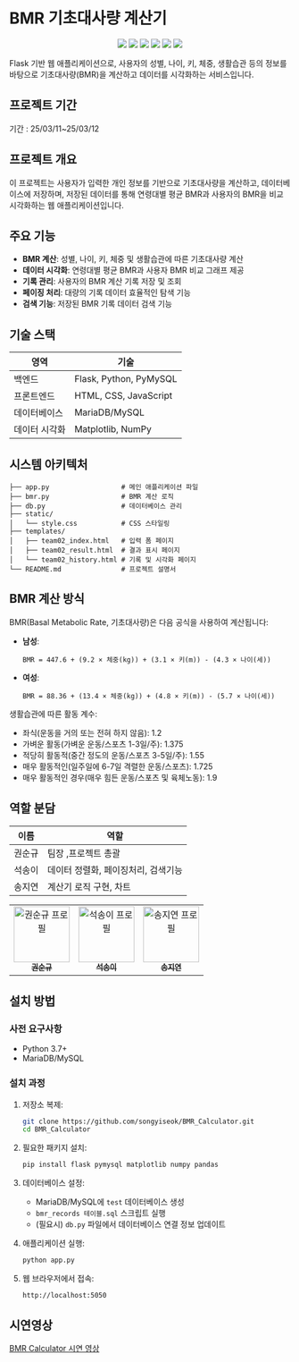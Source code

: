 # BMR 기초대사량 계산기

<p align="center">
  <img src="https://img.shields.io/badge/python-3776AB?style=for-the-badge&logo=python&logoColor=white" />
  <img src="https://img.shields.io/badge/flask-000000?style=for-the-badge&logo=flask&logoColor=white" />
  <img src="https://img.shields.io/badge/mariadb-003545?style=for-the-badge&logo=mariadb&logoColor=white" />
  <img src="https://img.shields.io/badge/matplotlib-11557c?style=for-the-badge&logo=matplotlib&logoColor=white" />
  <img src="https://img.shields.io/badge/numpy-013243?style=for-the-badge&logo=numpy&logoColor=white" />
  <img src="https://img.shields.io/badge/jquery-0769AD?style=for-the-badge&logo=jquery&logoColor=white" />
</p>

Flask 기반 웹 애플리케이션으로, 사용자의 성별, 나이, 키, 체중, 생활습관 등의 정보를 바탕으로 기초대사량(BMR)을 계산하고 데이터를 시각화하는 서비스입니다.

## 프로젝트 기간
기간 : 25/03/11~25/03/12

## 프로젝트 개요

이 프로젝트는 사용자가 입력한 개인 정보를 기반으로 기초대사량을 계산하고, 데이터베이스에 저장하며, 저장된 데이터를 통해 연령대별 평균 BMR과 사용자의 BMR을 비교 시각화하는 웹 애플리케이션입니다.

## 주요 기능

- **BMR 계산**: 성별, 나이, 키, 체중 및 생활습관에 따른 기초대사량 계산
- **데이터 시각화**: 연령대별 평균 BMR과 사용자 BMR 비교 그래프 제공
- **기록 관리**: 사용자의 BMR 계산 기록 저장 및 조회
- **페이징 처리**: 대량의 기록 데이터 효율적인 탐색 기능
- **검색 기능**: 저장된 BMR 기록 데이터 검색 기능

## 기술 스택

| 영역 | 기술 |
|------|------|
| 백엔드 | Flask, Python, PyMySQL |
| 프론트엔드 | HTML, CSS, JavaScript |
| 데이터베이스 | MariaDB/MySQL |
| 데이터 시각화 | Matplotlib, NumPy |

## 시스템 아키텍처

```
├── app.py                  # 메인 애플리케이션 파일
├── bmr.py                  # BMR 계산 로직
├── db.py                   # 데이터베이스 관리
├── static/
│   └── style.css           # CSS 스타일링
├── templates/
│   ├── team02_index.html   # 입력 폼 페이지
│   ├── team02_result.html  # 결과 표시 페이지
│   └── team02_history.html # 기록 및 시각화 페이지
└── README.md               # 프로젝트 설명서
```

## BMR 계산 방식

BMR(Basal Metabolic Rate, 기초대사량)은 다음 공식을 사용하여 계산됩니다:

- **남성**:
  ```
  BMR = 447.6 + (9.2 × 체중(kg)) + (3.1 × 키(m)) - (4.3 × 나이(세))
  ```

- **여성**:
  ```
  BMR = 88.36 + (13.4 × 체중(kg)) + (4.8 × 키(m)) - (5.7 × 나이(세))
  ```

생활습관에 따른 활동 계수:
- 좌식(운동을 거의 또는 전혀 하지 않음): 1.2
- 가벼운 활동(가벼운 운동/스포츠 1-3일/주): 1.375
- 적당히 활동적(중간 정도의 운동/스포츠 3-5일/주): 1.55
- 매우 활동적인(일주일에 6-7일 격렬한 운동/스포츠): 1.725
- 매우 활동적인 경우(매우 힘든 운동/스포츠 및 육체노동): 1.9

## 역할 분담

| 이름 | 역할 |
|------|------|
| 권순규 | 팀장 ,프로젝트 총괄 |
| 석송이 | 데이터 정렬화, 페이징처리, 검색기능 |
| 송지연 | 계산기 로직 구현, 차트 |

<artifacts>
<artifact id="profile-cards" type="text/markdown">

<table>
  <tr>
    <td align="center">
      <a href="https://github.com/SK-Kwon90">
        <img src="https://github.com/SK-Kwon90.png" width="100px;" alt="권순규 프로필"/>
        <br />
        <sub><b>권순규</b></sub>
      </a>
      <br />
    </td>
    <td align="center">
      <a href="https://github.com/songyiseok">
        <img src="https://github.com/songyiseok.png" width="100px;" alt="석송이 프로필"/>
        <br />
        <sub><b>석송이</b></sub>
      </a>
      <br />
    </td>
    <td align="center">
      <a href="https://github.com/ssuuoo12">
        <img src="https://github.com/ssuuoo12.png" width="100px;" alt="송지연 프로필"/>
        <br />
        <sub><b>송지연</b></sub>
      </a>
      <br />
    </td>
  </tr>
</table>
</artifact>
</artifacts>




## 설치 방법

### 사전 요구사항
- Python 3.7+
- MariaDB/MySQL

### 설치 과정

1. 저장소 복제:
   ```bash
   git clone https://github.com/songyiseok/BMR_Calculator.git
   cd BMR_Calculator
   ```

2. 필요한 패키지 설치:
   ```bash
   pip install flask pymysql matplotlib numpy pandas
   ```

3. 데이터베이스 설정:
   - MariaDB/MySQL에 `test` 데이터베이스 생성
   - `bmr_records 테이블.sql` 스크립트 실행
   - (필요시) `db.py` 파일에서 데이터베이스 연결 정보 업데이트

4. 애플리케이션 실행:
   ```bash
   python app.py
   ```

5. 웹 브라우저에서 접속:
   ```
   http://localhost:5050
   ```

## 시연영상

[BMR Calculator 시연 영상](https://www.youtube.com/watch?v=-jvTe9RzVHA)




